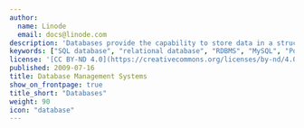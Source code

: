 ```yaml
---
author:
  name: Linode
  email: docs@linode.com
description: 'Databases provide the capability to store data in a structured and easily accessible manner, serving as the foundation for hundreds of popular web and server applications. A variety of open source database platforms exist to meet the needs of applications running on your Linode. These guides will help you get started quickly with your database platform of choice.'
keywords: ["SQL database", "relational database", "RDBMS", "MySQL", "Postgresql", "nosql", "mongodb", "couchdb", "hadoop"]
license: '[CC BY-ND 4.0](https://creativecommons.org/licenses/by-nd/4.0)'
published: 2009-07-16
title: Database Management Systems
show_on_frontpage: true
title_short: "Databases"
weight: 90
icon: "database"
---
```


